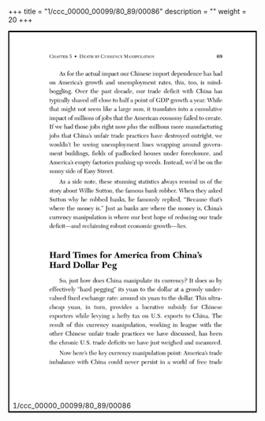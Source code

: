 +++
title = "1/ccc_00000_00099/80_89/00086"
description = ""
weight = 20
+++

<table style="border:2px solid black;max-width:800px;max-height:800px;" 
><tr><td>
<img class="center-fit-jpg"
src="/jpg_/out_jpg_dbc_086.jpg">
1/ccc_00000_00099/80_89/00086
</img></td></tr></table>
